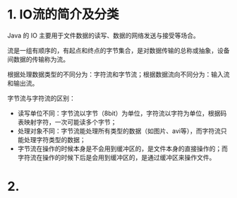 # 1. IO流的简介及分类
Java 的 IO 主要用于文件数据的读写、数据的网络发送与接受等场合。

流是一组有顺序的，有起点和终点的字节集合，是对数据传输的总称或抽象，设备间数据的传输称为流。

根据处理数据类型的不同分为：字符流和字节流；根据数据流向不同分为：输入流和输出流。

字节流与字符流的区别：
* 读写单位不同：字节流以字节（8bit）为单位，字符流以字符为单位，根据码表映射字符，一次可能读多个字节；
* 处理对象不同：字节流能处理所有类型的数据（如图片、avi等），而字符流只能处理字符类型的数据；
* 字节流在操作的时候本身是不会用到缓冲区的，是文件本身的直接操作的；而字符流在操作的时候下后是会用到缓冲区的，是通过缓冲区来操作文件。

# 2. 